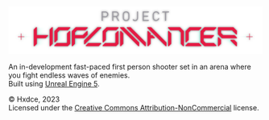 ![Project Hoplomancer Logo](./ProjectHoplomancerLogoAlone.png)

An in-development fast-paced first person shooter set in an arena where you fight endless waves of enemies.  
Built using [Unreal Engine 5](https://www.unrealengine.com/en-US/unreal-engine-5).

© Hxdce, 2023  
Licensed under the [Creative Commons Attribution-NonCommercial](https://creativecommons.org/licenses/by-nc/4.0/) license.
